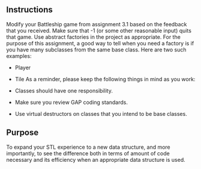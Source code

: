 ## Instructions
Modify your Battleship game from assignment 3.1 based on the feedback that you received. Make sure that -1 (or some other reasonable input) quits that game. Use abstract factories in the project as appropriate. For the purpose of this assignment, a good way to tell when you need a factory is if you have many subclasses from the same base class. Here are two such examples:

- Player
- Tile
As a reminder, please keep the following things in mind as you work:

- Classes should have one responsibility.
- Make sure you review GAP coding standards.
- Use virtual destructors on classes that you intend to be base classes.

## Purpose
To expand your STL experience to a new data structure, and more importantly, to see the difference both in terms of amount of code necessary and its efficiency when an appropriate data structure is used.

